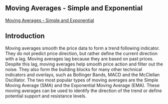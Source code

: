 ## Moving Averages - Simple and Exponential
[Moving Averages - Simple and Exponential](http://stockcharts.com/school/doku.php?id=chart_school:technical_indicators:moving_averages#simple_vs_exponential_moving_averages)

## Introduction
Moving averages smooth the price data to form a trend following indicator. They do not predict price direction, but rather define the current direction with a lag. Moving averages lag because they are based on past prices. Despite this lag, moving averages help smooth price action and filter out the noise. They also form the building blocks for many other technical indicators and overlays, such as Bollinger Bands, MACD and the McClellan Oscillator. The two most popular types of moving averages are the Simple Moving Average (SMA) and the Exponential Moving Average (EMA). These moving averages can be used to identify the direction of the trend or define potential support and resistance levels.
